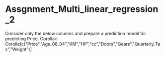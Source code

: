 # Assgnment_Multi_linear_regression_2
Consider only the below columns and prepare a prediction model for predicting Price. Corolla&lt;-Corolla[c("Price","Age_08_04","KM","HP","cc","Doors","Gears","Quarterly_Tax","Weight")]
